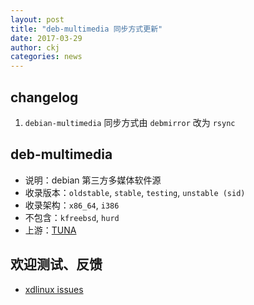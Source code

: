 ```yaml
---
layout: post
title: "deb-multimedia 同步方式更新"
date: 2017-03-29
author: ckj
categories: news
---
```


## changelog

1. `debian-multimedia` 同步方式由 `debmirror` 改为 `rsync`

## deb-multimedia

* 说明：debian 第三方多媒体软件源
* 收录版本：`oldstable`, `stable`, `testing`, `unstable (sid)`
* 收录架构：`x86_64`, `i386`
* 不包含：`kfreebsd`, `hurd`
* 上游：[TUNA](https://mirrors.tuna.tsinghua.edu.cn/debian-multimedia/)

## 欢迎测试、反馈

* [xdlinux issues](https://git.xdlinux.info/xdlinux/issues)
